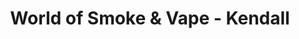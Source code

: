 ---
title: "World of Smoke & Vape - Kendall"
url: /miami/world-of-smoke-and-vape-kendall/
shop: tobacco
---
